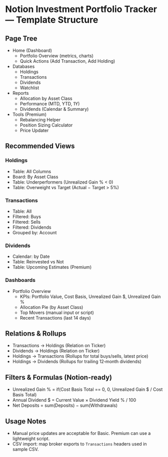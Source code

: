 # Notion Investment Portfolio Tracker — Template Structure

## Page Tree
- Home (Dashboard)
  - Portfolio Overview (metrics, charts)
  - Quick Actions (Add Transaction, Add Holding)
- Databases
  - Holdings
  - Transactions
  - Dividends
  - Watchlist
- Reports
  - Allocation by Asset Class
  - Performance (MTD, YTD, 1Y)
  - Dividends (Calendar & Summary)
- Tools (Premium)
  - Rebalancing Helper
  - Position Sizing Calculator
  - Price Updater

## Recommended Views

### Holdings
- Table: All Columns
- Board: By Asset Class
- Table: Underperformers (Unrealized Gain % < 0)
- Table: Overweight vs Target (Actual − Target > 5%)

### Transactions
- Table: All
- Filtered: Buys
- Filtered: Sells
- Filtered: Dividends
- Grouped by: Account

### Dividends
- Calendar: by Date
- Table: Reinvested vs Not
- Table: Upcoming Estimates (Premium)

### Dashboards
- Portfolio Overview
  - KPIs: Portfolio Value, Cost Basis, Unrealized Gain $, Unrealized Gain %
  - Allocation Pie (by Asset Class)
  - Top Movers (manual input or script)
  - Recent Transactions (last 14 days)

## Relations & Rollups
- Transactions → Holdings (Relation on Ticker)
- Dividends → Holdings (Relation on Ticker)
- Holdings → Transactions (Rollups for total buys/sells, latest price)
- Holdings → Dividends (Rollups for trailing 12‑month dividends)

## Filters & Formulas (Notion-ready)
- Unrealized Gain % = if(Cost Basis Total == 0, 0, Unrealized Gain $ / Cost Basis Total)
- Annual Dividend $ = Current Value × Dividend Yield % / 100
- Net Deposits = sum(Deposits) − sum(Withdrawals)

## Usage Notes
- Manual price updates are acceptable for Basic. Premium can use a lightweight script.
- CSV import: map broker exports to `Transactions` headers used in sample CSV.